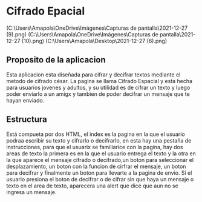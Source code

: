 # Cifrado Epacial

(C:\Users\Amapola\OneDrive\Imágenes\Capturas de pantalla\2021-12-27 (9).png)
(C:\Users\Amapola\OneDrive\Imágenes\Capturas de pantalla\2021-12-27 (10).png)
(C:\Users\Amapola\Desktop\2021-12-27 (6).png)



## Proposito de la aplicacion
Esta aplicacion esta diseñada para cifrar y decifrar textos mediante el metodo de cifrado césar.
La pagina se llama Cifrado Espacial y esta hecha para usuarios jovenes y adultos, y su utilidad es de cifrar un texto y luego poder enviarlo a un amigx y tambien de poder decifrar un mensaje que te hayan enviado.

## Estructura
Está compueta por dos HTML, el index es la pagina en la que el usuario podraa escribir su texto y cifrarlo o decifrarlo, en esta hay una pestaña de instrucciones, para que el usuarix se familiarice con la pagina, hay dos areas de texto la primera es en la que el usuario entrega el texto y la otra en la que aparece el mensaje cifrado o decifrado,un boton para seleccionar el desplazamiento, un boton con la funcion de cirfrar el mensaje, un boton para decifrar y finalmente un boton para llevarte a la pagina de envio.
Si el usuario presiona el boton  de decifrar o de cifrar sin que haya un mensaje o texto en el area de texto, aparecera una alert que dice que aun no se ingresa un mensaje.